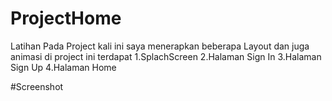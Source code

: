 # ProjectHome
Latihan
Pada Project kali ini saya menerapkan beberapa Layout dan juga animasi
di project ini terdapat
1.SplachScreen
2.Halaman Sign In
3.Halaman Sign Up
4.Halaman Home

#Screenshot
